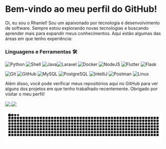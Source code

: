 # Bem-vindo ao meu perfil do GitHub!

Oi, eu sou o Rhaniel! Sou um apaixonado por tecnologia e desenvolvimento de software. Sempre estou explorando novas tecnologias e buscando aprender mais para expandir meus conhecimentos. Aqui estão algumas das áreas em que tenho experiência:

### Linguagens e Ferramentas 🛠

![Python](https://img.shields.io/badge/-Python-05122A?style=flat&logo=python) ![Shell](https://img.shields.io/badge/Shell-05122A?style=flat&logo=gnu-bash&logoColor=white) ![Java](https://img.shields.io/badge/-Java-05122A?style=flat&logo=Java&logoColor=white)![Laravel](https://img.shields.io/badge/-Laravel-05122A?style=flat&logo=laravel)
![Docker](https://img.shields.io/badge/-Docker-05122A?style=flat&logo=docker) ![NodeJS](https://img.shields.io/badge/-Nodejs-05122A?style=flat&logo=nodejs) ![Flutter](https://img.shields.io/badge/-Flutter-05122A?style=flat&logo=flutter) ![Flask](https://img.shields.io/badge/-Flask-05122A?style=flat&logo=flask)&nbsp;

![Git](https://img.shields.io/badge/-Git-05122A?style=flat&logo=git) ![GitHub](https://img.shields.io/badge/-GitHub-05122A?style=flat&logo=github)  ![MySQL](https://img.shields.io/badge/-MySQL-05122A?style=flat&logo=mysql&logoColor=white) ![PostgreSQL](https://img.shields.io/badge/-PostgreSQL-05122A?style=flat&logo=postgresql)
![IntelliJ](https://img.shields.io/badge/-IntelliJ-05122A?style=flat&logo=jetbrains) ![Postman](https://img.shields.io/badge/-Postman-05122A?style=flat&logo=postman) ![Linux](https://img.shields.io/badge/-Linux-05122A?style=flat&logo=linux&logoColor=white)&nbsp;

Além disso, você pode verificar meus repositórios aqui no GitHub para ver alguns dos projetos em que tenho trabalhado recentemente. Obrigado por visitar o meu perfil!

<a href="https://github.com/rhaniel99/github-readme-stats">
  <img height=200 align="center" src="https://github-readme-stats.vercel.app/api?username=rhaniel99&locale=pt-br&layout=compact&theme=radical&bg_color=0d1117&title_color=58a6ff&text_color=c9d1d9" />
</a>
<a href="https://github.com/rhaniel99/convoychat">
  <img height=200 align="center" src="https://github-readme-stats.vercel.app/api/top-langs/?username=rhaniel99&locale=pt-br&layout=compact&theme=radical&bg_color=0d1117&title_color=58a6ff&text_color=c9d1d9" />
</a>

![Snake animation](https://github.com/rhaniel99/rhaniel99/blob/output/github-contribution-grid-snake-dark.svg)
